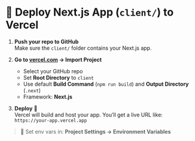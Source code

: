 # 🚀 Deploy Next.js App (`client/`) to Vercel

1. **Push your repo to GitHub**  
   Make sure the `client/` folder contains your Next.js app.

2. **Go to [vercel.com](https://vercel.com) → Import Project**  
   - Select your GitHub repo  
   - Set **Root Directory** to `client`  
   - Use default **Build Command** (`npm run build`) and **Output Directory** (`.next`)  
   - Framework: **Next.js**

3. **Deploy** 🎉  
   Vercel will build and host your app. You’ll get a live URL like:  
   `https://your-app.vercel.app`

> 🔧 Set env vars in: **Project Settings → Environment Variables**

